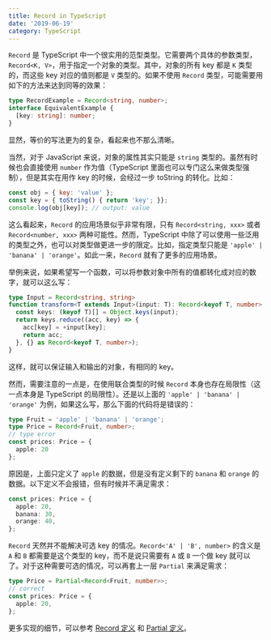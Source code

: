 ```yaml
---
title: Record in TypeScript
date: '2019-06-19'
category: TypeScript
---
```


`Record` 是 TypeScript 中一个很实用的范型类型。它需要两个具体的参数类型，`Record<K, V>`，用于指定一个对象的类型。其中，对象的所有 key 都是 `K` 类型的，而这些 key 对应的值则都是 `V` 类型的。如果不使用 `Record` 类型，可能需要用如下的方法来达到同等的效果：

```typescript
type RecordExample = Record<string, number>;
interface EquivalentExample {
  [key: string]: number;
}
```

显然，等价的写法更为的复杂，看起来也不那么清晰。

当然，对于 JavaScript 来说，对象的属性其实只能是 `string` 类型的。虽然有时候也会直接使用 `number` 作为值（TypeScript 里面也可以专门这么来做类型强制），但是其实在用作 key 的时候，会经过一步 toString 的转化。比如：

```javascript
const obj = { key: 'value' };
const key = { toString() { return 'key'; }};
console.log(obj[key]); // output: value
```

这么看起来，`Record` 的应用场景似乎非常有限，只有 `Record<string, xxx>` 或者 `Record<number, xxx>` 两种可能性。然而，TypeScript 中除了可以使用一些泛用的类型之外，也可以对类型做更进一步的限定。比如，指定类型只能是 `'apple' | 'banana' | 'orange'`。如此一来，`Record` 就有了更多的应用场景。

举例来说，如果希望写一个函数，可以将参数对象中所有的值都转化成对应的数字，就可以这么写：

```typescript
type Input = Record<string, string>
function transform<T extends Input>(input: T): Record<keyof T, number> {
  const keys: (keyof T)[] = Object.keys(input);
  return keys.reduce((acc, key) => {
    acc[key] = +input[key];
    return acc;
  }, {} as Record<keyof T, number>);
}
```

这样，就可以保证输入和输出的对象，有相同的 key。

然而，需要注意的一点是，在使用联合类型的时候 `Record` 本身也存在局限性（这一点本身是 TypeScript 的局限性）。还是以上面的 `'apple' | 'banana' | 'orange'` 为例，如果这么写，那么下面的代码将是错误的：

```typescript
type Fruit = 'apple' | 'banana' | 'orange';
type Price = Record<Fruit, number>;
// type error
const prices: Price = {
  apple: 20
};
```

原因是，上面只定义了 `apple` 的数据，但是没有定义剩下的 `banana` 和 `orange` 的数据。以下定义不会报错，但有时候并不满足需求：

```typescript
const prices: Price = {
  apple: 20,
  banana: 30,
  orange: 40,
};
```

`Record` 天然并不能解决可选 key 的情况。`Record<'A' | 'B', number>` 的含义是 `A` 和 `B` 都需要是这个类型的 key，而不是说只需要有 `A` 或 `B` 一个做 key 就可以了。对于这种需要可选的情况，可以再套上一层 `Partial` 来满足需求：

```typescript
type Price = Partial<Record<Fruit, number>>;
// correct
const prices: Price = {
  apple: 20,
};
```

更多实现的细节，可以参考 [Record 定义](https://github.com/microsoft/TypeScript/blob/408b17649a1197a52f68fcb49b8c2f1eeac13668/src/lib/es5.d.ts#L1449) 和 [Partial 定义](https://github.com/microsoft/TypeScript/blob/408b17649a1197a52f68fcb49b8c2f1eeac13668/src/lib/es5.d.ts#L1421)。
